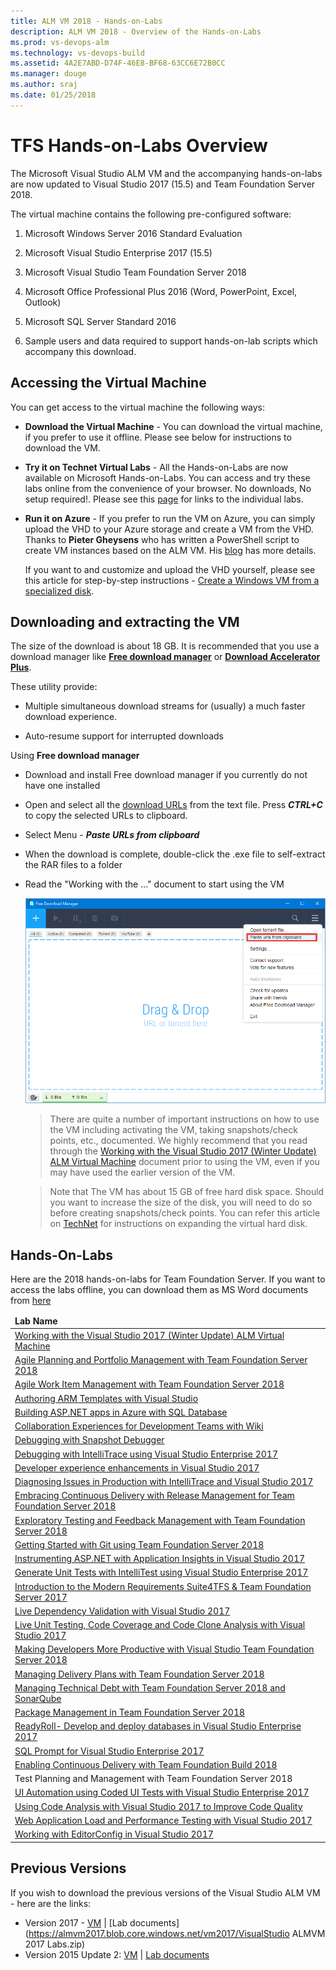 ```yaml
---
title: ALM VM 2018 - Hands-on-Labs
description: ALM VM 2018 - Overview of the Hands-on-Labs
ms.prod: vs-devops-alm
ms.technology: vs-devops-build
ms.assetid: 4A2E7ABD-D74F-46E8-BF68-63CC6E72B0CC 
ms.manager: douge
ms.author: sraj 
ms.date: 01/25/2018
---
```


# TFS Hands-on-Labs Overview

The Microsoft Visual Studio ALM VM and the accompanying hands-on-labs are now updated to Visual Studio 2017 (15.5) and Team Foundation Server 2018. 

The virtual machine contains the following pre-configured software:

1. Microsoft Windows Server 2016 Standard Evaluation

2. Microsoft Visual Studio Enterprise 2017 (15.5)

3. Microsoft Visual Studio Team Foundation Server 2018

4. Microsoft Office Professional Plus 2016 (Word, PowerPoint,
    Excel, Outlook)

5. Microsoft SQL Server Standard 2016

6. Sample users and data required to support hands-on-lab scripts which accompany this download.

## Accessing the Virtual Machine

You can get access to the virtual machine the following ways:

- **Download the Virtual Machine** - You can download the virtual machine, if you prefer to use it offline. Please see below for instructions to download the VM.

- **Try it on Technet Virtual Labs** - All the Hands-on-Labs are now available on Microsoft Hands-on-Labs. You can access and try these labs online from the convenience of your browser. No downloads, No setup required!. Please see this [page](technet/readme.md) for links to the individual labs.

- **Run it on Azure** - If you prefer to run the VM on Azure, you can simply upload the VHD to your Azure storage and create a VM from the VHD. Thanks to **Pieter Gheysens** who has written a PowerShell script to create VM instances based on the ALM VM. His [blog](https://intovsts.net/2018/01/03/generating-azure-vms-from-a-specialized-vhd-file/) has more details. 

  If you want to and customize and upload the VHD yourself, please see this article for step-by-step instructions - [Create a Windows VM from a specialized disk](https://docs.microsoft.com/en-us/azure/virtual-machines/windows/create-vm-specialized). 

 
## Downloading and extracting the VM

The size of the download is about 18 GB. It is recommended that you use a download manager  like [**Free download manager**](http://www.freedownloadmanager.org/) or [**Download Accelerator Plus**](http://www.speedbit.com/dap/).

These utility provide:

* Multiple simultaneous download streams for (usually) a much faster download experience.

* Auto-resume support for interrupted downloads

Using **Free download manager**

- Download and install Free download manager if you currently do not have one installed 
- Open and select all the [download URLs](media/almvm2017wu2links.md) from the text file. Press ***CTRL+C*** to copy the selected URLs to clipboard.
- Select Menu - ***Paste URLs from clipboard***      
- When the download is complete, double-click the .exe file to self-extract the RAR files to a folder       
- Read the "Working with the ..." document to start using the VM

  <img src="media/fdm.png" />


   >There are quite a number of important instructions on how to use the VM including activating the VM, taking snapshots/check points, etc., documented. We highly recommend that you read through the [Working with the Visual Studio 2017 (Winter Update) ALM Virtual Machine](started/readme.md) document prior to using the VM, even if you may have used the earlier version of the VM.

   >Note that The VM has about 15 GB of free hard disk space. Should you want to increase the size of the disk, you will need to do so before creating snapshots/check points. You can refer this article on [TechNet]() for instructions on expanding the virtual hard disk.

## Hands-On-Labs

Here are the 2018 hands-on-labs for Team Foundation Server. If you want to access the labs offline, you can download them as MS Word documents from [here](https://almvm2017wu.blob.core.windows.net/labs/ALMVM2017WULabs.zip)

<table width="100%">
   <thead>
      <td><b>
         Lab Name</b>
      </td>
   </thead>
   <tr>
      <td><a href="started/readme.md">Working with the Visual Studio 2017 (Winter Update) ALM Virtual Machine</a></td>
   </tr>
   <tr>
      <td><a href="agile/readme.md">Agile Planning and Portfolio Management with Team Foundation Server 2018</a></td>
   </tr>
   <tr>
      <td><a href="agileworkitems/readme.md">Agile Work Item Management with Team Foundation Server 2018</a></td>
   </tr>
   <tr>
      <td><a href="armtemplates/readme.md">Authoring ARM Templates with Visual Studio</a></td>
   </tr>
   <tr>
      <td><a href="aspnetazure/readme.md">Building ASP.NET apps in Azure with SQL Database</a></td>
   </tr>
   <tr>
      <td><a href="devteamcollaboration/readme.md">Collaboration Experiences for Development Teams with Wiki</a></td>
   </tr>
   <tr>
      <td><a href="snapshotdebugger/readme.md">Debugging with Snapshot Debugger</a></td>
   </tr>
   <tr>
      <td><a href="debugging/readme.md">Debugging with IntelliTrace using Visual Studio Enterprise 2017</a></td>
   </tr>
   <tr>
      <td><a href="devexp/readme.md">Developer experience enhancements in Visual Studio 2017</a></td>
   </tr>
   <tr>
      <td><a href="intellitrace/readme.md">Diagnosing Issues in Production with IntelliTrace and Visual Studio 2017</a></td>
   </tr>
   <tr>
      <td><a href="releasemanagement/readme.md">Embracing Continuous Delivery with Release Management for Team Foundation Server 2018</a></td>
   </tr>
   <tr>
      <td><a href="exploratorytesting/readme.md">Exploratory Testing and Feedback Management with Team Foundation Server 2018</a></td>
   </tr>
   <tr>
      <td><a href="git/readme.md">Getting Started with Git using Team Foundation Server 2018</a></td>
   </tr>
   <tr>
      <td><a href="appinsights/readme.md">Instrumenting ASP.NET with Application Insights in Visual Studio 2017</a></td>
   </tr>
   <tr>
      <td><a href="intellitest/readme.md">Generate Unit Tests with IntelliTest using Visual Studio Enterprise 2017</a></td>
   </tr>
   <tr>
      <td><a href="smartword4tfs/readme.md">Introduction to the Modern Requirements Suite4TFS & Team Foundation Server 2017</a></td>
   </tr>
   <tr>
      <td><a href="livedependencyvalidation/readme.md">Live Dependency Validation with Visual Studio 2017</a></td>
   </tr>
   <tr>
      <td><a href="liveunittesting/readme.md">Live Unit Testing, Code Coverage and Code Clone Analysis with Visual Studio 2017</a></td>
   </tr>
   <tr>
      <td><a href="vsproductivity/readme.md">Making Developers More Productive with Visual Studio Team Foundation Server 2018</a></td>
   </tr>
   <tr>
      <td><a href="deliveryplans/readme.md">Managing Delivery Plans with Team Foundation Server 2018</a></td>
   </tr>
   <tr>
      <td><a href="technicaldebt/readme.md">Managing Technical Debt with Team Foundation Server 2018 and SonarQube</a></td>
   </tr>
   <tr>
      <td><a href="packagemanagement/readme.md">Package Management in Team Foundation Server 2018</a></td>
   </tr>
   <tr>
      <td><a href="readyroll/readme.md">ReadyRoll- Develop and deploy databases in Visual Studio Enterprise 2017</a></td>
   </tr>
   <tr>
      <td><a href="sqlprompt/readme.md">SQL Prompt for Visual Studio Enterprise 2017</a></td>
   </tr>
   <tr>
      <td><a href="build/readme.md">Enabling Continuous Delivery with Team Foundation Build 2018</a></td>
   </tr>
   <tr>
      <td><a hrf="manualtesting/readme.md">Test Planning and Management with Team Foundation Server 2018</a></td>
   </tr>
   <tr>
      <td><a href="codedui/readme.md">UI Automation using Coded UI Tests with Visual Studio Enterprise 2017</a></td>
   </tr>
   <tr>
      <td><a href="codeanalysis/readme.md">Using Code Analysis with Visual Studio 2017 to Improve Code Quality</a></td>
   </tr>
   <tr>
      <td><a href="load/readme.md">Web Application Load and Performance Testing with Visual Studio 2017</a></td>
   </tr>
   <tr>
      <td><a href="editorconfig/readme.md">Working with EditorConfig in Visual Studio 2017</a></td>
   </tr>
</table>

## Previous Versions

If you wish to download the previous versions of the Visual Studio ALM VM - here are the links:
* Version 2017 -  [VM](media/almvm2017url.md) \|  [Lab documents](https://almvm2017.blob.core.windows.net/vm2017/VisualStudio ALMVM 2017 Labs.zip)
* Version 2015 Update 2: [VM](https://msdnshared.blob.core.windows.net/media/2016/06/ALMVM-2015-Update-2-Downloads.txt) \| [Lab documents](http://vsalmvm.azurewebsites.net/visual-studio-2015-update-2-alm-virtual-machine-and-hands-on-labs-demo-scripts/)

